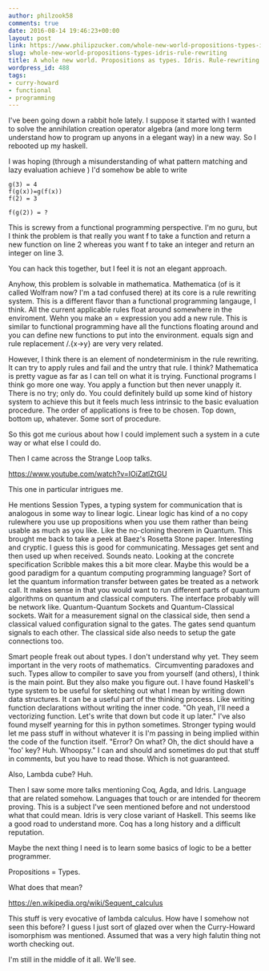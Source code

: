 ```yaml
---
author: philzook58
comments: true
date: 2016-08-14 19:46:23+00:00
layout: post
link: https://www.philipzucker.com/whole-new-world-propositions-types-idris-rule-rewriting/
slug: whole-new-world-propositions-types-idris-rule-rewriting
title: A whole new world. Propositions as types. Idris. Rule-rewriting
wordpress_id: 488
tags:
- curry-howard
- functional
- programming
---
```


I've been going down a rabbit hole lately. I suppose it started with I wanted to solve the annihilation creation operator algebra (and more long term understand how to program up anyons in a elegant way) in a new way. So I rebooted up my haskell.

I was hoping (through a misunderstanding of what pattern matching and lazy evaluation achieve ) I'd somehow be able to write

    
    g(3) = 4
    f(g(x))=g(f(x))
    f(2) = 3
    
    f(g(2)) = ?


This is screwy from a functional programming perspective. I'm no guru, but I think the problem is that really you want f to take a function and return a new function on line 2 whereas you want f to take an integer and return an integer on line 3.

You can hack this together, but I feel it is not an elegant approach.



Anyhow, this problem is solvable in mathematica. Mathematica (of is it called Wolfram now? I'm a tad confused there) at its core is a rule rewriting system. This is a different flavor than a functional programming langauge, I think. All the current applicable rules float around somewhere in the enviroment. Wehn you make an = expression you add a new rule. This is similar to functional programming have all the functions floating around and you can define new functions to put into the environment. equals sign and rule replacement /.{x->y} are very very related.

However, I think there is an element of nondeterminism in the rule rewriting. It can try to apply rules and fail and the untry that rule. I think? Mathematica is pretty vague as far as I can tell on what it is trying. Functional programs I think go more one way. You apply a function but then never unapply it. There is no try; only do. You could definitely build up some kind of history system to achieve this but it feels much less intrinsic to the basic evaluation procedure. The order of applications is free to be chosen. Top down, bottom up, whatever. Some sort of procedure.

So this got me curious about how I could implement such a system in a cute way or what else I could do.

Then I came across the Strange Loop talks.

https://www.youtube.com/watch?v=IOiZatlZtGU

This one in particular intrigues me.

He mentions Session Types, a typing system for communication that is analogous in some way to linear logic. Linear logic has kind of a no copy rulewhere you use up propositions when you use them rather than being usable as much as you like. Like the no-cloning theorem in Quantum. This brought me back to take a peek at Baez's Rosetta Stone paper. Interesting and cryptic. I guess this is good for communicating. Messages get sent and then used up when received. Sounds neato. Looking at the concrete specification Scribble makes this a bit more clear. Maybe this would be a good paradigm for a quantum computing programming language? Sort of let the quantum information transfer between gates be treated as a network call. It makes sense in that you would want to run different parts of quantum algorithms on quantum and classical computers. The interface probably will be network like. Quantum-Quantum Sockets and Quantum-Classical sockets. Wait for a measurement signal on the classical side, then send a classical valued configuration signal to the gates. The gates send quantum signals to each other. The classical side also needs to setup the gate connections too.

Smart people freak out about types. I don't understand why yet. They seem important in the very roots of mathematics.  Circumventing paradoxes and such. Types allow to compiler to save you from yourself (and others), I think is the main point. But they also make you figure out. I have found Haskell's type system to be useful for sketching out what I mean by writing down data structures. It can be a useful part of the thinking process. Like writing function declarations without writing the inner code. "Oh yeah, I'll need a vectorizing function. Let's write that down but code it up later." I've also found myself yearning for this in python sometimes. Stronger typing would let me pass stuff in without whatever it is I'm passing in being implied within the code of the function itself. "Error? On what? Oh, the dict should have a 'foo' key? Huh. Whoopsy." I can and should and sometimes do put that stuff in comments, but you have to read those. Which is not guaranteed.

Also, Lambda cube? Huh.

Then I saw some more talks mentioning Coq, Agda, and Idris. Language that are related somehow. Languages that touch or are intended for theorem proving. This is a subject I've seen mentioned before and not understood what that could mean. Idris is very close variant of Haskell. This seems like a good road to understand more. Coq has a long history and a difficult reputation.

Maybe the next thing I need is to learn some basics of logic to be a better programmer.

Propositions = Types.

What does that mean?

https://en.wikipedia.org/wiki/Sequent_calculus

This stuff is very evocative of lambda calculus. How have I somehow not seen this before? I guess I just sort of glazed over when the Curry-Howard isomorphism was mentioned. Assumed that was a very high falutin thing not worth checking out.

I'm still in the middle of it all. We'll see.
